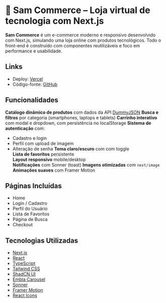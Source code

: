 # 🛒 Sam Commerce – Loja virtual de tecnologia com Next.js

**Sam Commerce** é um e-commerce moderno e responsivo desenvolvido com Next.js, simulando uma loja online com produtos tecnológicos. Todo o front-end é construído com componentes reutilizáveis e foco em performance e usabilidade.

## Links

- Deploy: [Vercel](https://sam-commerce-beryl.vercel.app/)
- Código-fonte: [GitHub](https://github.com/samueluizz/sam-commerce)

## Funcionalidades

**Catálogo dinâmico de produtos** com dados da API [DummyJSON](https://dummyjson.com/)
**Busca e filtros** por categoria (smartphones, laptops e tablets)
**Carrinho interativo** com modal e dropdown, com persistência no localStorage
**Sistema de autenticação** com:
  - Cadastro e login
  - Perfil com upload de imagem
  - Alteração de senha
**Tema claro/escuro** com com toggle  
 **Lista de favoritos** persistente  
**Layout responsivo** mobile/desktop  
**Notificações** com Sonner (toast) 
**Imagens otimizadas** com `next/image`
**Animações suaves** com Framer Motion

## Páginas Incluídas

- Home
- Login / Cadastro
- Perfil do Usuário
- Lista de Favoritos
- Página de Busca
- Checkout

## Tecnologias Utilizadas

- [Next.js](https://nextjs.org/)
- [React](https://react.dev/)
- [TypeScript](https://www.typescriptlang.org/)
- [Tailwind CSS](https://tailwindcss.com/)
- [ShadCN UI](https://ui.shadcn.com/)
- [Embla Carousel](https://www.embla-carousel.com/)
- [Sonner](https://sonner.emilkowal.ski/)
- [Framer Motion](https://www.framer.com/motion/)
- [React Icons](https://react-icons.github.io/react-icons/)


